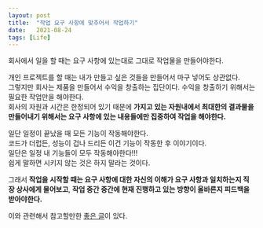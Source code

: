 ```yaml
---
layout: post
title:  "작업 요구 사항에 맞추어서 작업하기"
date:   2021-08-24
tags: [Life]
---
```


회사에서 일을 할 때는 요구 사항에 있는대로 그대로 작업물을 만들어야한다.        

개인 프로젝트를 할 때는 내가 만들고 싶은 것들을 만들어서 마구 넣어도 상관없다.           
그렇지만 회사는 제품을 만들어서 수익을 창출하는 집단이다. 수익을 창출하기 위해서는 필요한 작업만을 해야한다.            
회사의 자원과 시간은 한정되어 있기 때문에 **가지고 있는 자원내에서 최대한의 결과물을 만들어내기 위해서는 요구 사항에 있는 내용들에만 집중하여 작업을 해야한다.**           

일단 일정이 끝났을 때 모든 기능이 작동해야한다.        
코드가 더럽든, 성능이 겁나 드리든 이건 기능이 작동한 후 이야기이다.            
일단은 일정 내 기능들이 모두 작동해야한다!!!              
쉽게 말하면 시키지 않는 것은 하지 말라는 것이다.                     

그래서 **작업을 시작할 때는 요구 사항에 대한 자신의 이해가 요구 사항과 일치하는지 직장 상사에게 물어보고**, **작업 중간 중간에 현재 진행하고 있는 방향이 올바른지 피드백을 받아야한다.**              

이와 관련해서 참고할만한 [좋은 글](https://subokim.wordpress.com/2021/09/15/why_dont_intern/)이 있다.       